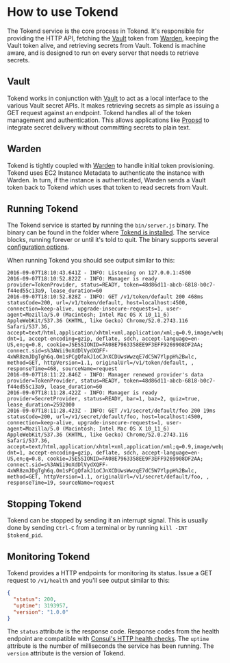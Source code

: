 # How to use Tokend #

The Tokend service is the core process in Tokend. It's responsible for providing the HTTP 
API, fetching the [Vault][] token from [Warden][], keeping the Vault token alive, and 
retrieving secrets from Vault. Tokend is machine aware, and is designed to run on every 
server that needs to retrieve secrets.

## Vault ##

Tokend works in conjunction with [Vault][] to act as a local interface to the various 
Vault secret APIs. It makes retrieving secrets as simple as issuing a GET request against 
an endpoint. Tokend handles all of the token management and authentication. This allows 
applications like [Propsd][] to integrate secret delivery without committing secrets to 
plain text.

## Warden ##

Tokend is tightly coupled with [Warden][] to handle initial token provisioning. Tokend 
uses EC2 Instance Metadata to authenticate the instance with Warden. In turn, if the 
instance is authenticated, Warden sends a Vault token back to Tokend which uses that 
token to read secrets from Vault.

## Running Tokend ##

The Tokend service is started by running the `bin/server.js` binary. The binary
can be found in the folder where [Tokend is installed][installation]. The
service blocks, running forever or until it's told to quit. The binary supports
several [configuration options][configuration].

When running Tokend you should see output similar to this:

```text
2016-09-07T18:10:43.641Z - INFO: Listening on 127.0.0.1:4500
2016-09-07T18:10:52.822Z - INFO: Manager is ready provider=TokenProvider, status=READY, token=48d86d11-abcb-6818-b0c7-f44ed55c13a9, lease_duration=60
2016-09-07T18:10:52.828Z - INFO: GET /v1/token/default 200 468ms statusCode=200, url=/v1/token/default, host=localhost:4500, connection=keep-alive, upgrade-insecure-requests=1, user-agent=Mozilla/5.0 (Macintosh; Intel Mac OS X 10_11_6) AppleWebKit/537.36 (KHTML, like Gecko) Chrome/52.0.2743.116 Safari/537.36, accept=text/html,application/xhtml+xml,application/xml;q=0.9,image/webp,*/*;q=0.8, dnt=1, accept-encoding=gzip, deflate, sdch, accept-language=en-US,en;q=0.8, cookie=JSESSIONID=FA08E7963358EE9F3EFF9269908DF2AA; connect.sid=s%3AWii9oXdDlVydXQFF-4xWR8zmJDgTgh6q.Om1sPCgQfakJ1oCJnXCDUwsWwzqE7dC5W7YlppH%2Bwlc, method=GET, httpVersion=1.1, originalUrl=/v1/token/default, , responseTime=468, sourceName=request
2016-09-07T18:11:22.846Z - INFO: Manager renewed provider's data provider=TokenProvider, status=READY, token=48d86d11-abcb-6818-b0c7-f44ed55c13a9, lease_duration=60
2016-09-07T18:11:28.422Z - INFO: Manager is ready provider=SecretProvider, status=READY, bar=1, baz=2, quiz=true, lease_duration=2592000
2016-09-07T18:11:28.423Z - INFO: GET /v1/secret/default/foo 200 19ms statusCode=200, url=/v1/secret/default/foo, host=localhost:4500, connection=keep-alive, upgrade-insecure-requests=1, user-agent=Mozilla/5.0 (Macintosh; Intel Mac OS X 10_11_6) AppleWebKit/537.36 (KHTML, like Gecko) Chrome/52.0.2743.116 Safari/537.36, accept=text/html,application/xhtml+xml,application/xml;q=0.9,image/webp,*/*;q=0.8, dnt=1, accept-encoding=gzip, deflate, sdch, accept-language=en-US,en;q=0.8, cookie=JSESSIONID=FA08E7963358EE9F3EFF9269908DF2AA; connect.sid=s%3AWii9oXdDlVydXQFF-4xWR8zmJDgTgh6q.Om1sPCgQfakJ1oCJnXCDUwsWwzqE7dC5W7YlppH%2Bwlc, method=GET, httpVersion=1.1, originalUrl=/v1/secret/default/foo, , responseTime=19, sourceName=request
```

## Stopping Tokend ##

Tokend can be stopped by sending it an interrupt signal. This is usually done
by sending `Ctrl-C` from a terminal or by running `kill -INT $tokend_pid`.

## Monitoring Tokend ##

Tokend provides a HTTP endpoints for monitoring its status. Issue a GET
request to `/v1/health` and you'll see output similar to this:

```json
{
  "status": 200,
  "uptime": 3193957,
  "version": "1.0.0"
}
```

The `status` attribute is the response code. Response codes from the health
endpoint are compatible with [Consul's HTTP health checks][consul]. The
`uptime` attribute is the number of milliseconds the service has been running.
The `version` attribute is the version of Tokend.

[Vault]: https://www.vaultproject.io/
[Propsd]: https://github.com/rapid7/propsd/
[Warden]: https://github.com/rapid7/warden/
[installation]: ./installation.md
[configuration]: ./configuration.md
[consul]: https://www.consul.io/docs/agent/checks.html
[Amazon S3]: https://aws.amazon.com/s3/
[bucket-policies]: http://docs.aws.amazon.com/AmazonS3/latest/dev/using-iam-policies.html